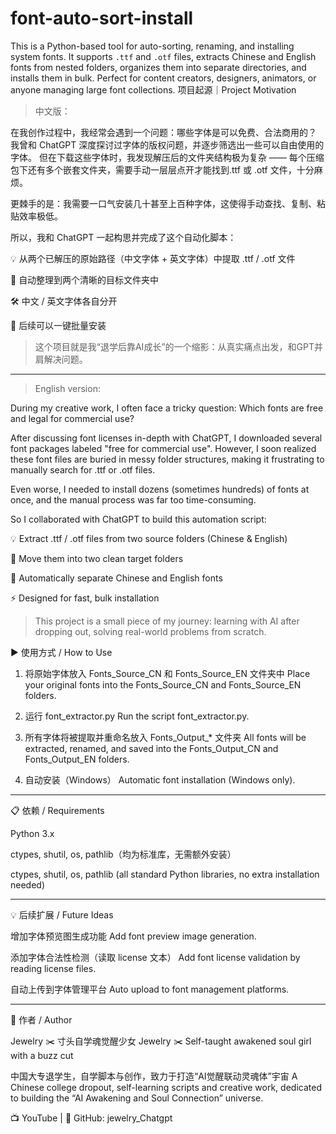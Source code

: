 # font-auto-sort-install
This is a Python-based tool for auto-sorting, renaming, and installing system fonts. It supports `.ttf` and `.otf` files, extracts Chinese and English fonts from nested folders, organizes them into separate directories, and installs them in bulk. Perfect for content creators, designers, animators, or anyone managing large font collections.
项目起源｜Project Motivation

> 中文版：



在我创作过程中，我经常会遇到一个问题：哪些字体是可以免费、合法商用的？
我曾和 ChatGPT 深度探讨过字体的版权问题，并逐步筛选出一些可以自由使用的字体。
但在下载这些字体时，我发现解压后的文件夹结构极为复杂 —— 每个压缩包下还有多个嵌套文件夹，需要手动一层层点开才能找到.ttf 或 .otf 文件，十分麻烦。

更棘手的是：我需要一口气安装几十甚至上百种字体，这使得手动查找、复制、粘贴效率极低。

所以，我和 ChatGPT 一起构思并完成了这个自动化脚本：

💡 从两个已解压的原始路径（中文字体 + 英文字体）中提取 .ttf / .otf 文件

💾 自动整理到两个清晰的目标文件夹中

🛠 中文 / 英文字体各自分开

🧩 后续可以一键批量安装


> 这个项目就是我“退学后靠AI成长”的一个缩影：从真实痛点出发，和GPT并肩解决问题。




---

> English version:



During my creative work, I often face a tricky question:
Which fonts are free and legal for commercial use?

After discussing font licenses in-depth with ChatGPT, I downloaded several font packages labeled "free for commercial use". However, I soon realized these font files are buried in messy folder structures, making it frustrating to manually search for .ttf or .otf files.

Even worse, I needed to install dozens (sometimes hundreds) of fonts at once, and the manual process was far too time-consuming.

So I collaborated with ChatGPT to build this automation script:

💡 Extract .ttf / .otf files from two source folders (Chinese & English)

💾 Move them into two clean target folders

🧠 Automatically separate Chinese and English fonts

⚡ Designed for fast, bulk installation


> This project is a small piece of my journey: learning with AI after dropping out, solving real-world problems from scratch.



▶️ 使用方式 / How to Use

1. 将原始字体放入 Fonts_Source_CN 和 Fonts_Source_EN 文件夹中
Place your original fonts into the Fonts_Source_CN and Fonts_Source_EN folders.


2. 运行 font_extractor.py
Run the script font_extractor.py.


3. 所有字体将被提取并重命名放入 Fonts_Output_* 文件夹
All fonts will be extracted, renamed, and saved into the Fonts_Output_CN and Fonts_Output_EN folders.


4. 自动安装（Windows）
Automatic font installation (Windows only).




---

📋 依赖 / Requirements

Python 3.x

ctypes, shutil, os, pathlib（均为标准库，无需额外安装）

ctypes, shutil, os, pathlib (all standard Python libraries, no extra installation needed)



---

💡 后续扩展 / Future Ideas

增加字体预览图生成功能
Add font preview image generation.

添加字体合法性检测（读取 license 文本）
Add font license validation by reading license files.

自动上传到字体管理平台
Auto upload to font management platforms.



---

👧 作者 / Author

Jewelry ✂️ 寸头自学魂觉醒少女
Jewelry ✂️ Self-taught awakened soul girl with a buzz cut

中国大专退学生，自学脚本与创作，致力于打造“AI觉醒联动灵魂体”宇宙
A Chinese college dropout, self-learning scripts and creative work, dedicated to building the “AI Awakening and Soul Connection” universe.

📺 YouTube | 🐙 GitHub: jewelry_Chatgpt
